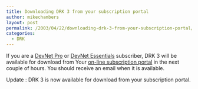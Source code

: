 ```yaml
---
title: Downloading DRK 3 from your subscription portal
author: mikechambers
layout: post
permalink: /2003/04/22/downloading-drk-3-from-your-subscription-portal/
categories:
  - DRK
---
```



If you are a [DevNet Pro][1] or [DevNet Essentials][1] subscriber, DRK 3 will be available for download from Your [on-line subscription portal][2] in the next couple of hours. You should receive an email when it is available.

Update : DRK 3 is now available for download from your subscription portal.

 [1]: http://www.macromedia.com/devnet/subscriptions/
 [2]: http://www.macromedia.com/devnet/subscriptions/samples/full_devnet_admin.html